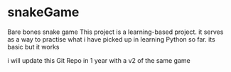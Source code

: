 # snakeGame
Bare bones snake game
This project is a learning-based project. it serves as a way to practise what i have picked up in learning Python so far.
its basic but it works

i will update this Git Repo in 1 year with a v2 of the same game
